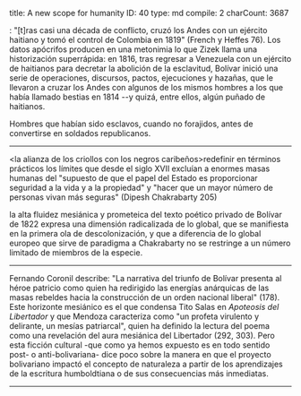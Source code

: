 title:          ​A new scope for humanity
ID:             40
type:           md
compile:        2
charCount:      3687


<!-- La rebelión popular de 1814 redefinió claramente como un problema político el límite que establecía la dicotomía entre llaneros/naturaleza y urbes/humanidad. Fue, además, un problema que contribuyó a redefinir la geopolítica bolivariana, y que desató la serie de acontecimientos que el Reader condensa en una imagen apócrifa pero ilustrativa-->: "[t]ras casi una década de conflicto, cruzó los Andes con un ejército haitiano y tomó el control de Colombia en 1819" (French y Heffes 76). Los datos apócrifos producen en una metonimia lo que Zizek llama una historización superrápida: en 1816, tras regresar a Venezuela con un ejército de haitianos para decretar la abolición de la esclavitud, Bolívar inició una serie de operaciones, discursos, pactos, ejecuciones y hazañas, que le llevaron a cruzar los Andes con algunos de los mismos hombres a los que había llamado bestias en 1814 --y quizá, entre ellos, algún puñado de haitianos. 

Hombres que habían sido esclavos, cuando no forajidos, antes de convertirse en soldados republicanos.

***

<la alianza de los criollos con los negros caribeños>redefinir en términos prácticos los límites que desde el siglo XVII excluían a enormes masas humanas del "supuesto de que el papel del Estado es proporcionar seguridad a la vida y a la propiedad" y "hacer que un mayor número de personas vivan más seguras" (Dipesh Chakrabarty 205)

la alta fluidez mesiánica y prometeica del texto poético privado de Bolívar de 1822 expresa una dimensión radicalizada de lo global, que se manifiesta en la primera ola de descolonización, y que a diferencia de lo global europeo que sirve de paradigma a Chakrabarty no se restringe a un número limitado de miembros de la especie.

***

Fernando Coronil describe: "La narrativa del triunfo de Bolívar presenta al héroe patricio como quien ha redirigido las energías anárquicas de las masas rebeldes hacia la construcción de un orden nacional liberal" (178). Este horizonte mesiánico es el que condensa Tito Salas en _Apoteosis del Libertador_ y que Mendoza caracteriza como "un profeta virulento y delirante, un mesías patriarcal", quien ha definido la lectura del poema como una revelación del aura mesiánica del Libertador (292, 303). Pero esta ficción cultural -que como ya hemos expuesto es en todo sentido post- o anti-bolivariana- dice poco sobre la manera en que el proyecto bolivariano impactó el concepto de naturaleza a partir de los aprendizajes de la escritura humboldtiana o de sus consecuencias más inmediatas.

***

<!-- Porque el auge de los hombres y mujeres reducidos a "ganado negro" fue, en la foto grande, el telón de fondo para la división categórica de las historias natural y humana que afianzaron los "filósofos de la libertad" en los siglos XVII y XVIII. Pero la relación entre esta división y la economía de plantación se verifica también en el grado granular del acontecimiento y el personaje precisos: John Locke fue, según Chakrabarty uno de los que contribuyó más sustancialmente a consolidar la <ontología y cosmología del dualismo moderno>; y, como nos recuerdan <Moore y el otro>, fue también quien redactó las leyes del estado de Virginia, <que un hito en la legitimación, justificación e institucionalización del tráfico y explotación de personas bajo tortura> [;;MooreY pp, ;Chakrabarty pp]. De forma similar, el joven caudillo que en 1814 clamó desesperadamente en Carúpano por la preservación de la "natural" separación entre unos humanos y otros es descendiente de una de las principales familias esclavistas de su país <referencia>. Y es también quien dos años más tarde imprimió, en el mismo lugar, el primer decreto de abolición de la esclavitud promulgado en tierra firme. -->
